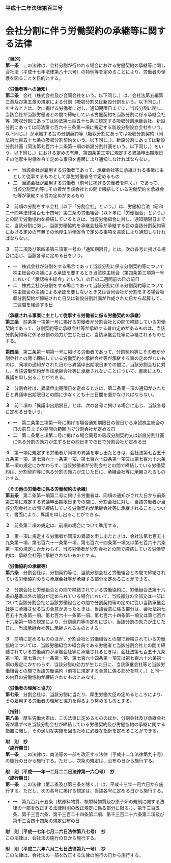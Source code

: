 ### 平成十二年法律第百三号  
# 会社分割に伴う労働契約の承継等に関する法律  
  
**（目的）**  
**第一条**　この法律は、会社分割が行われる場合における労働契約の承継等に関し会社法（平成十七年法律第八十六号）の特例等を定めることにより、労働者の保護を図ることを目的とする。  
  
**（労働者等への通知）**  
**第二条**　会社（株式会社及び合同会社をいう。以下同じ。）は、会社法第五編第三章及び第五章の規定による分割（吸収分割又は新設分割をいう。以下同じ。）をするときは、次に掲げる労働者に対し、通知期限日までに、当該分割に関し、当該会社が当該労働者との間で締結している労働契約を当該分割に係る承継会社等（吸収分割にあっては同法第七百五十七条に規定する吸収分割承継会社、新設分割にあっては同法第七百六十三条第一項に規定する新設分割設立会社をいう。以下同じ。）が承継する旨の分割契約等（吸収分割にあっては吸収分割契約（同法第七百五十七条の吸収分割契約をいう。以下同じ。）、新設分割にあっては新設分割計画（同法第七百六十二条第一項の新設分割計画をいう。以下同じ。）をいう。以下同じ。）における定めの有無、第四条第三項に規定する異議申出期限日その他厚生労働省令で定める事項を書面により通知しなければならない。  
* **一**　当該会社が雇用する労働者であって、承継会社等に承継される事業に主として従事するものとして厚生労働省令で定めるもの  
* **二**　当該会社が雇用する労働者（前号に掲げる労働者を除く。）であって、当該分割契約等にその者が当該会社との間で締結している労働契約を承継会社等が承継する旨の定めがあるもの  
  
**２**　前項の分割をする会社（以下「分割会社」という。）は、労働組合法（昭和二十四年法律第百七十四号）第二条の労働組合（以下単に「労働組合」という。）との間で労働協約を締結しているときは、当該労働組合に対し、通知期限日までに、当該分割に関し、当該労働協約を承継会社等が承継する旨の当該分割契約等における定めの有無その他厚生労働省令で定める事項を書面により通知しなければならない。  
  
**３**　前二項及び第四条第三項第一号の「通知期限日」とは、次の各号に掲げる場合に応じ、当該各号に定める日をいう。  
* **一**　株式会社が分割をする場合であって当該分割に係る分割契約等について株主総会の決議による承認を要するとき当該株主総会（第四条第三項第一号において「承認株主総会」という。）の日の二週間前の日の前日  
* **二**　株式会社が分割をする場合であって当該分割に係る分割契約等について株主総会の決議による承認を要しないとき又は合同会社が分割をする場合吸収分割契約が締結された日又は新設分割計画が作成された日から起算して、二週間を経過する日  
  
**（承継される事業に主として従事する労働者に係る労働契約の承継）**  
**第三条**　前条第一項第一号に掲げる労働者が分割会社との間で締結している労働契約であって、分割契約等に承継会社等が承継する旨の定めがあるものは、当該分割契約等に係る分割の効力が生じた日に、当該承継会社等に承継されるものとする。  
  
**第四条**　第二条第一項第一号に掲げる労働者であって、分割契約等にその者が分割会社との間で締結している労働契約を承継会社等が承継する旨の定めがないものは、同項の通知がされた日から異議申出期限日までの間に、当該分割会社に対し、当該労働契約が当該承継会社等に承継されないことについて、書面により、異議を申し出ることができる。  
  
**２**　分割会社は、異議申出期限日を定めるときは、第二条第一項の通知がされた日と異議申出期限日との間に少なくとも十三日間を置かなければならない。  
  
**３**　前二項の「異議申出期限日」とは、次の各号に掲げる場合に応じ、当該各号に定める日をいう。  
* **一**　第二条第三項第一号に掲げる場合通知期限日の翌日から承認株主総会の日の前日までの期間の範囲内で分割会社が定める日  
* **二**　第二条第三項第二号に掲げる場合同号の吸収分割契約又は新設分割計画に係る分割の効力が生ずる日の前日までの日で分割会社が定める日  
  
**４**　第一項に規定する労働者が同項の異議を申し出たときは、会社法第七百五十九条第一項、第七百六十一条第一項、第七百六十四条第一項又は第七百六十六条第一項の規定にかかわらず、当該労働者が分割会社との間で締結している労働契約は、分割契約等に係る分割の効力が生じた日に、承継会社等に承継されるものとする。  
  
**（その他の労働者に係る労働契約の承継）**  
**第五条**　第二条第一項第二号に掲げる労働者は、同項の通知がされた日から前条第三項に規定する異議申出期限日までの間に、分割会社に対し、当該労働者が当該分割会社との間で締結している労働契約が承継会社等に承継されることについて、書面により、異議を申し出ることができる。  
  
**２**　前条第二項の規定は、前項の場合について準用する。  
  
**３**　第一項に規定する労働者が同項の異議を申し出たときは、会社法第七百五十九条第一項、第七百六十一条第一項、第七百六十四条第一項又は第七百六十六条第一項の規定にかかわらず、当該労働者が分割会社との間で締結している労働契約は、承継会社等に承継されないものとする。  
  
**（労働協約の承継等）**  
**第六条**　分割会社は、分割契約等に、当該分割会社と労働組合との間で締結されている労働協約のうち承継会社等が承継する部分を定めることができる。  
  
**２**　分割会社と労働組合との間で締結されている労働協約に、労働組合法第十六条の基準以外の部分が定められている場合において、当該部分の全部又は一部について当該分割会社と当該労働組合との間で分割契約等の定めに従い当該承継会社等に承継させる旨の合意があったときは、当該合意に係る部分は、会社法第七百五十九条第一項、第七百六十一条第一項、第七百六十四条第一項又は第七百六十六条第一項の規定により、分割契約等の定めに従い、当該分割の効力が生じた日に、当該承継会社等に承継されるものとする。  
  
**３**　前項に定めるもののほか、分割会社と労働組合との間で締結されている労働協約については、当該労働組合の組合員である労働者と当該分割会社との間で締結されている労働契約が承継会社等に承継されるときは、会社法第七百五十九条第一項、第七百六十一条第一項、第七百六十四条第一項又は第七百六十六条第一項の規定にかかわらず、当該分割の効力が生じた日に、当該承継会社等と当該労働組合との間で当該労働協約（前項に規定する合意に係る部分を除く。）と同一の内容の労働協約が締結されたものとみなす。  
  
**（労働者の理解と協力）**  
**第七条**　分割会社は、当該分割に当たり、厚生労働大臣の定めるところにより、その雇用する労働者の理解と協力を得るよう努めるものとする。  
  
**（指針）**  
**第八条**　厚生労働大臣は、この法律に定めるもののほか、分割会社及び承継会社等が講ずべき当該分割会社が締結している労働契約及び労働協約の承継に関する措置に関し、その適切な実施を図るために必要な指針を定めることができる。  
  
**附　則　抄**  
**（施行期日）**  
**第一条**　この法律は、商法等の一部を改正する法律（平成十二年法律第九十号）の施行の日から施行する。ただし、次条の規定は、公布の日から施行する。  
  
**附　則（平成一一年一二月二二日法律第一六〇号）　抄**  
**（施行期日）**  
**第一条**　この法律（第二条及び第三条を除く。）は、平成十三年一月六日から施行する。ただし、次の各号に掲げる規定は、当該各号に定める日から施行する。  
* **一**　第九百九十五条（核原料物質、核燃料物質及び原子炉の規制に関する法律の一部を改正する法律附則の改正規定に係る部分に限る。）、第千三百五条、第千三百六条、第千三百二十四条第二項、第千三百二十六条第二項及び第千三百四十四条の規定公布の日  
  
**附　則（平成一七年七月二六日法律第八七号）　抄**  
この法律は、会社法の施行の日から施行する。  
  
**附　則（平成二六年六月二七日法律第九一号）　抄**  
この法律は、会社法の一部を改正する法律の施行の日から施行する。  
  
